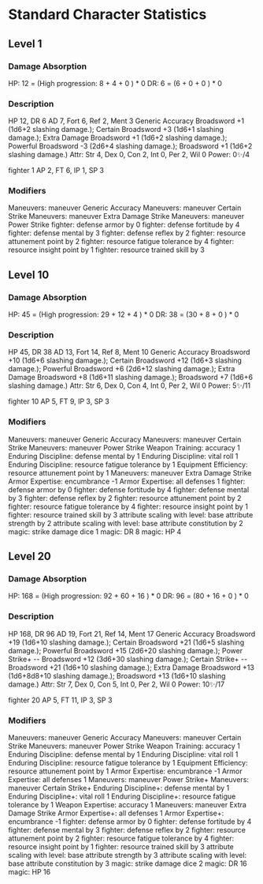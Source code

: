 # Standard Character Statistics

## Level 1

### Damage Absorption
HP: 12 = (High progression: 8 <level> + 4 <con> + 0 <modifier>) * 0 <elite multiplier>
DR: 6 = (6 <armor> + 0 <modifier> + 0 <monster hp>) * 0 <elite multiplier>

### Description
HP 12, DR 6
AD 7, Fort 6, Ref 2, Ment 3
Generic Accuracy Broadsword +1 (1d6+2 slashing damage.); Certain Broadsword +3 (1d6+1 slashing damage.); Extra Damage Broadsword +1 (1d6+2 slashing damage.); Powerful Broadsword -3 (2d6+4 slashing damage.); Broadsword +1 (1d6+2 slashing damage.)
Attr: Str 4, Dex 0, Con 2, Int 0, Per 2, Wil 0
Power: 0✨/4

fighter 1
AP 2, FT 6, IP 1, SP 3

### Modifiers
Maneuvers: maneuver Generic Accuracy
Maneuvers: maneuver Certain Strike
Maneuvers: maneuver Extra Damage Strike
Maneuvers: maneuver Power Strike
fighter: defense armor by 0
fighter: defense fortitude by 4
fighter: defense mental by 3
fighter: defense reflex by 2
fighter: resource attunement point by 2
fighter: resource fatigue tolerance by 4
fighter: resource insight point by 1
fighter: resource trained skill by 3

## Level 10

### Damage Absorption
HP: 45 = (High progression: 29 <level> + 12 <con> + 4 <modifier>) * 0 <elite multiplier>
DR: 38 = (30 <armor> + 8 <modifier> + 0 <monster hp>) * 0 <elite multiplier>

### Description
HP 45, DR 38
AD 13, Fort 14, Ref 8, Ment 10
Generic Accuracy Broadsword +10 (1d6+6 slashing damage.); Certain Broadsword +12 (1d6+3 slashing damage.); Powerful Broadsword +6 (2d6+12 slashing damage.); Extra Damage Broadsword +8 (1d6+11 slashing damage.); Broadsword +7 (1d6+6 slashing damage.)
Attr: Str 6, Dex 0, Con 4, Int 0, Per 2, Wil 0
Power: 5✨/11

fighter 10
AP 5, FT 9, IP 3, SP 3

### Modifiers
Maneuvers: maneuver Generic Accuracy
Maneuvers: maneuver Certain Strike
Maneuvers: maneuver Power Strike
Weapon Training: accuracy 1
Enduring Discipline: defense mental by 1
Enduring Discipline: vital roll 1
Enduring Discipline: resource fatigue tolerance by 1
Equipment Efficiency: resource attunement point by 1
Maneuvers: maneuver Extra Damage Strike
Armor Expertise: encumbrance -1
Armor Expertise: all defenses 1
fighter: defense armor by 0
fighter: defense fortitude by 4
fighter: defense mental by 3
fighter: defense reflex by 2
fighter: resource attunement point by 2
fighter: resource fatigue tolerance by 4
fighter: resource insight point by 1
fighter: resource trained skill by 3
attribute scaling with level: base attribute strength by 2
attribute scaling with level: base attribute constitution by 2
magic: strike damage dice 1
magic: DR 8
magic: HP 4

## Level 20

### Damage Absorption
HP: 168 = (High progression: 92 <level> + 60 <con> + 16 <modifier>) * 0 <elite multiplier>
DR: 96 = (80 <armor> + 16 <modifier> + 0 <monster hp>) * 0 <elite multiplier>

### Description
HP 168, DR 96
AD 19, Fort 21, Ref 14, Ment 17
Generic Accuracy Broadsword +19 (1d6+10 slashing damage.); Certain Broadsword +21 (1d6+5 slashing damage.); Powerful Broadsword +15 (2d6+20 slashing damage.); Power Strike+ -- Broadsword +12 (3d6+30 slashing damage.); Certain Strike+ -- Broadsword +21 (1d6+10 slashing damage.); Extra Damage Broadsword +13 (1d6+8d8+10 slashing damage.); Broadsword +13 (1d6+10 slashing damage.)
Attr: Str 7, Dex 0, Con 5, Int 0, Per 2, Wil 0
Power: 10✨/17

fighter 20
AP 5, FT 11, IP 3, SP 3

### Modifiers
Maneuvers: maneuver Generic Accuracy
Maneuvers: maneuver Certain Strike
Maneuvers: maneuver Power Strike
Weapon Training: accuracy 1
Enduring Discipline: defense mental by 1
Enduring Discipline: vital roll 1
Enduring Discipline: resource fatigue tolerance by 1
Equipment Efficiency: resource attunement point by 1
Armor Expertise: encumbrance -1
Armor Expertise: all defenses 1
Maneuvers: maneuver Power Strike+
Maneuvers: maneuver Certain Strike+
Enduring Discipline+: defense mental by 1
Enduring Discipline+: vital roll 1
Enduring Discipline+: resource fatigue tolerance by 1
Weapon Expertise: accuracy 1
Maneuvers: maneuver Extra Damage Strike
Armor Expertise+: all defenses 1
Armor Expertise+: encumbrance -1
fighter: defense armor by 0
fighter: defense fortitude by 4
fighter: defense mental by 3
fighter: defense reflex by 2
fighter: resource attunement point by 2
fighter: resource fatigue tolerance by 4
fighter: resource insight point by 1
fighter: resource trained skill by 3
attribute scaling with level: base attribute strength by 3
attribute scaling with level: base attribute constitution by 3
magic: strike damage dice 2
magic: DR 16
magic: HP 16

